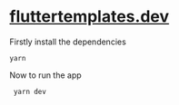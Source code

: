 # [fluttertemplates.dev](fluttertemplates.dev)

Firstly install the dependencies

`yarn`

Now to run the app

` yarn dev`
